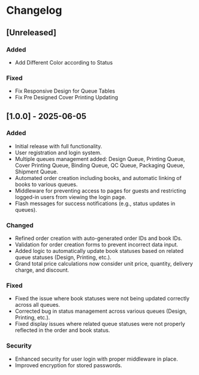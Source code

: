 # Changelog


## [Unreleased]
### Added
- Add Different Color according to Status

### Fixed
- Fix Responsive Design for Queue Tables
- Fix Pre Designed Cover Printing Updating


## [1.0.0] - 2025-06-05

### Added
- Initial release with full functionality.
- User registration and login system.
- Multiple queues management added: Design Queue, Printing Queue, Cover Printing Queue, Binding Queue, QC Queue, Packaging Queue, Shipment Queue.
- Automated order creation including books, and automatic linking of books to various queues.
- Middleware for preventing access to pages for guests and restricting logged-in users from viewing the login page.
- Flash messages for success notifications (e.g., status updates in queues).
  
### Changed
- Refined order creation with auto-generated order IDs and book IDs.
- Validation for order creation forms to prevent incorrect data input.
- Added logic to automatically update book statuses based on related queue statuses (Design, Printing, etc.).
- Grand total price calculations now consider unit price, quantity, delivery charge, and discount.

### Fixed
- Fixed the issue where book statuses were not being updated correctly across all queues.
- Corrected bug in status management across various queues (Design, Printing, etc.).
- Fixed display issues where related queue statuses were not properly reflected in the order and book status.

### Security
- Enhanced security for user login with proper middleware in place.
- Improved encryption for stored passwords.
